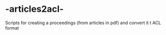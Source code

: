 # -articles2acl-
Scripts for creating a proceedings (from articles in pdf) and convert it t ACL format
